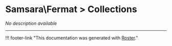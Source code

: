 # Samsara\Fermat > Collections

*No description available*



---
!!! footer-link "This documentation was generated with [Roster](https://jordanrl.github.io/Roster/)."